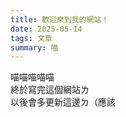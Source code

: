 ```yaml
---
title: 歡迎來到我的網站！
date: 2025-05-14
tags: 文章
summary: 喵
---
```

喵喵喵喵喵 <br>
終於寫完這個網站ㄌ <br>
以後會多更新這邊ㄉ（應該